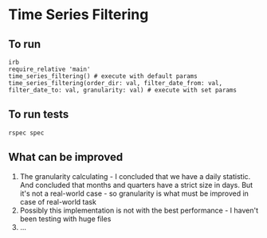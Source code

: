 # Time Series Filtering

## To run

```
irb
require_relative 'main'
time_series_filtering() # execute with default params
time_series_filtering(order_dir: val, filter_date_from: val, filter_date_to: val, granularity: val) # execute with set params
```

## To run tests

``rspec spec``

## What can be improved
1. The granularity calculating - I concluded that we have a daily statistic. And concluded that months and quarters have a strict size in days. But it's not a real-world case - so granularity is what must be improved in case of real-world task
2. Possibly this implementation is not with the best performance - I haven't been testing with huge files
3. ...
